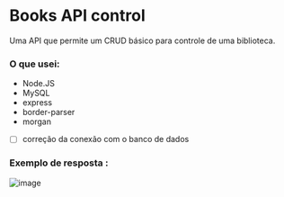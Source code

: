 # Books API control

Uma API que permite um CRUD básico para controle de uma biblioteca.

### O que usei:
- Node.JS
- MySQL
- express
- border-parser
- morgan


 - [ ] correção da conexão com o banco de dados
### Exemplo de resposta :
![image](https://user-images.githubusercontent.com/60116988/143581216-25086d65-47ec-4b8c-99bb-d30fe627671c.png)
